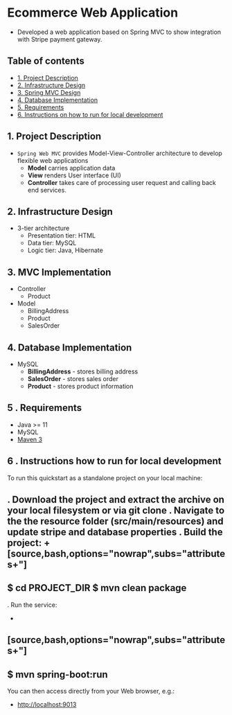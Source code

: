 # Ecommerce Web Application
- Developed a web application based on Spring MVC to show integration with Stripe payment gateway.

## Table of contents
* [1. Project Description]()
* [2. Infrastructure Design]()
* [3. Spring MVC Design]()
* [4. Database Implementation]()
* [5. Requirements]()
* [6. Instructions on how to run for local development]()

## 1. Project Description 

- `Spring Web MVC` provides Model-View-Controller architecture to develop flexible web applications
   * **Model** carries application data
   * **View** renders User interface (UI)
   * **Controller** takes care of processing user request and calling back end services.
   
## 2. Infrastructure Design
- 3-tier architecture
   * Presentation tier: HTML
   * Data tier: MySQL
   * Logic tier: Java, Hibernate

## 3. MVC Implementation
- Controller
   * Product
- Model
   * BillingAddress
   * Product
   * SalesOrder

## 4. Database Implementation
- MySQL
   * **BillingAddress** - stores billing address
   * **SalesOrder** - stores sales order 
   * **Product** - stores product information
   


## 5 . Requirements
* Java >= 11 
* MySQL 
* [Maven 3](https://maven.apache.org)

## 6 . Instructions how to run for local development

To run this quickstart as a standalone project on your local machine:

. Download the project and extract the archive on your local filesystem or via git clone
. Navigate to the the resource folder (src/main/resources) and update stripe and database properties
. Build the project:
+[source,bash,options="nowrap",subs="attributes+"]
----
$ cd PROJECT_DIR
$ mvn clean package
----
. Run the service:

+
[source,bash,options="nowrap",subs="attributes+"]
----
$ mvn spring-boot:run
----

You can then access  directly from your Web browser, e.g.:
- <http://localhost:9013>

